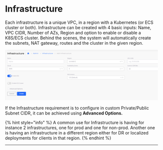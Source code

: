 # Infrastructure

Each infrastructure is a unique VPC, in a region with a Kubernetes (or ECS cluster or both). Infrastructure can be created with 4 basic inputs: Name, VPC CIDR, Number of AZs, Region and option to enable or disable a K8S/ECS cluster. Behind the scenes, the system will automatically create the subnets, NAT gateway, routes and the cluster in the given region.

![Infrastructure Creation Screen](<../../.gitbook/assets/image (1).png>)

If the Infrastructure requirement is to configure in custom Private/Public Subnet CIDR, it can be achieved using  **Advanced Options.**

{% hint style="info" %}
A common use for Infrastructure is having for instance 2 infrastructures, one for prod and one for non-prod. Another one is having an infrastructure in a different region either for DR or localized deployments for clients in that region.
{% endhint %}

***
